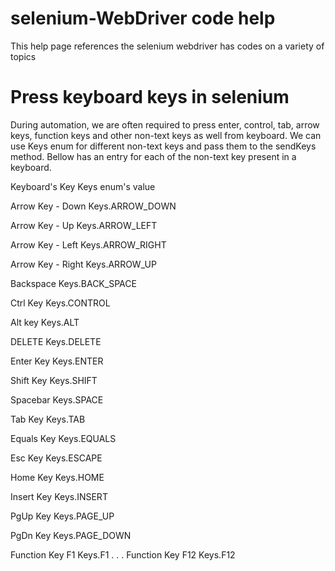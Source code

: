 # selenium-WebDriver code help
This help page references the selenium webdriver has codes on a variety of topics

# Press keyboard keys in selenium

During automation, we are often required to press enter, control, tab, arrow keys, function keys and other non-text keys as well from keyboard. We can use Keys enum for different non-text keys and pass them to the sendKeys method. Bellow has an entry for each of the non-text key present in a keyboard.

Keyboard's Key	  Keys enum's value 

Arrow Key - Down	Keys.ARROW_DOWN

Arrow Key - Up	  Keys.ARROW_LEFT

Arrow Key - Left	Keys.ARROW_RIGHT

Arrow Key - Right	Keys.ARROW_UP

Backspace	        Keys.BACK_SPACE

Ctrl Key	        Keys.CONTROL

Alt key	          Keys.ALT

DELETE	          Keys.DELETE

Enter Key	        Keys.ENTER

Shift Key	        Keys.SHIFT

Spacebar	        Keys.SPACE

Tab Key	          Keys.TAB

Equals Key	      Keys.EQUALS

Esc Key	          Keys.ESCAPE

Home Key	        Keys.HOME

Insert Key	      Keys.INSERT

PgUp Key	        Keys.PAGE_UP

PgDn Key	        Keys.PAGE_DOWN

Function Key F1	  Keys.F1
.
.
.
Function Key F12	Keys.F12

